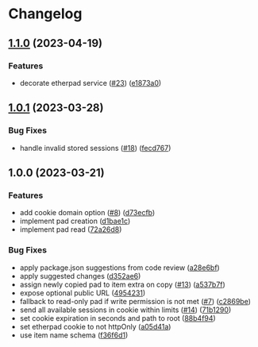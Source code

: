 # Changelog

## [1.1.0](https://github.com/graasp/graasp-plugin-etherpad/compare/v1.0.1...v1.1.0) (2023-04-19)


### Features

* decorate etherpad service ([#23](https://github.com/graasp/graasp-plugin-etherpad/issues/23)) ([e1873a0](https://github.com/graasp/graasp-plugin-etherpad/commit/e1873a0b94baae9c940e943690cda819cb8c84e5))

## [1.0.1](https://github.com/graasp/graasp-plugin-etherpad/compare/v1.0.0...v1.0.1) (2023-03-28)


### Bug Fixes

* handle invalid stored sessions ([#18](https://github.com/graasp/graasp-plugin-etherpad/issues/18)) ([fecd767](https://github.com/graasp/graasp-plugin-etherpad/commit/fecd767651fa7b349062fcef23fe5fd7fe7ca5f1))

## 1.0.0 (2023-03-21)


### Features

* add cookie domain option ([#8](https://github.com/graasp/graasp-plugin-etherpad/issues/8)) ([d73ecfb](https://github.com/graasp/graasp-plugin-etherpad/commit/d73ecfb3a292f5ecc4d8191414ae0f26b5fc9ea7))
* implement pad creation ([d1bae1c](https://github.com/graasp/graasp-plugin-etherpad/commit/d1bae1c734bc8866c2dee6527d3a74583afa3e7e))
* implement pad read ([72a26d8](https://github.com/graasp/graasp-plugin-etherpad/commit/72a26d8acb3d2b27ef66c352278ef0316df91866))


### Bug Fixes

* apply package.json suggestions from code review ([a28e6bf](https://github.com/graasp/graasp-plugin-etherpad/commit/a28e6bfb018c8e1be30a85953b0316227c35c802))
* apply suggested changes ([d352ae6](https://github.com/graasp/graasp-plugin-etherpad/commit/d352ae608afa6abf1f53cae736ea17457fe89a85))
* assign newly copied pad to item extra on copy ([#13](https://github.com/graasp/graasp-plugin-etherpad/issues/13)) ([a537b7f](https://github.com/graasp/graasp-plugin-etherpad/commit/a537b7fd50b10daa00991231a022f84d9d17b839))
* expose optional public URL ([4954231](https://github.com/graasp/graasp-plugin-etherpad/commit/49542317fbb5a2293011a6286792e66fb87b9a83))
* fallback to read-only pad if write permission is not met ([#7](https://github.com/graasp/graasp-plugin-etherpad/issues/7)) ([c2869be](https://github.com/graasp/graasp-plugin-etherpad/commit/c2869be72302cb25747dbeb9edbb3c8db6cfcf7d))
* send all available sessions in cookie within limits ([#14](https://github.com/graasp/graasp-plugin-etherpad/issues/14)) ([71b1290](https://github.com/graasp/graasp-plugin-etherpad/commit/71b12907b28ae1b91f0a3916a99480e2427ceda6))
* set cookie expiration in seconds and path to root ([88b4f94](https://github.com/graasp/graasp-plugin-etherpad/commit/88b4f9428edd18cf5713444ce5d5478eee2d8e5b))
* set etherpad cookie to not httpOnly ([a05d41a](https://github.com/graasp/graasp-plugin-etherpad/commit/a05d41aff350bb730b49d7bba38c578db8d66afb))
* use item name schema ([f36f6d1](https://github.com/graasp/graasp-plugin-etherpad/commit/f36f6d17e8e0754de615d7fb32854dbb24e59779))
